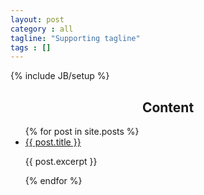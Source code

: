 ```yaml
---
layout: post
category : all
tagline: "Supporting tagline"
tags : []
---
```

{% include JB/setup %}

## <center>Content</center>

<ul>
  {% for post in site.posts %}
    <li>
        <a href="{{ post.url  }}">{{ post.title  }}</a>
        <p>{{ post.excerpt  }}</p>
    </li>
   {% endfor %}
</ul>

